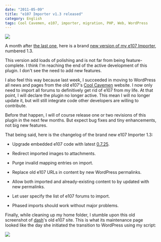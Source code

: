 ```yaml
---
date: "2011-05-09"
title: "e107 Importer v1.3 released"
category: English
tags: Cool Cavemen, e107, importer, migration, PHP, Web, WordPress
---
```


![](/uploads/2011/e107-importer-v1-3-option-panel.png)

A month after [the last one](https://kevin.deldycke.com/2011/04/e107-importer-1-2-enhanced-bbcode-parser/), here is a brand [new version of my e107 Importer](https://wordpress.org/extend/plugins/e107-importer/), numbered 1.3.

This version add loads of polishing and is not far from being feature-complete. I think I'm reaching the end of the active development of this plugin. I don't see the need to add new features.

I also feel this way because last week, I succeeded in moving to WordPress all news and pages from the old e107's [Cool Cavemen](https://coolcavemen.com) website. I now only need to import all forums to definitively get rid of e107 from my life. At that point, I will declare the plugin no longer active. This mean I will no longer update it, but will still integrate code other developers are willing to contribute.

Before that happen, I will of course release one or two revisions of this plugin in the next few months. But expect bug fixes and tiny enhancements, not big new features.

That being said, here is the changelog of the brand new e107 Importer 1.3:

  * Upgrade embedded e107 code with latest [0.7.25](https://e107.org/news.php?item.880).

  * Redirect imported images to attachments.

  * Purge invalid mapping entries on import.

  * Replace old e107 URLs in content by new WordPress permalinks.

  * Allow both imported and already-existing content to by updated with new permalinks.

  * Let user specify the list of e107 forums to import.

  * Phased imports should work without major problems.

Finally, while cleaning up my home folder, I stumble upon this old screenshot of [dash](https://kevin.deldycke.com/2008/01/e107-to-wordpress-migration-v09-plug-in-released/comment-page-1/#comment-3300)'s old e107 site. This is what its maintenance page looked like the day she initiated the transition to WordPress using my script:

![](/uploads/2008/film-fanatix-com-maintenance-page.png)

